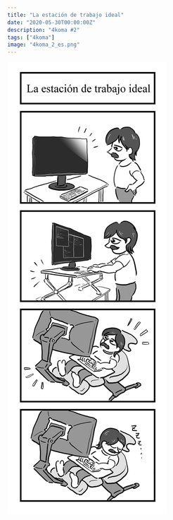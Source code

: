```yaml
---
title: "La estación de trabajo ideal"
date: "2020-05-30T00:00:00Z"
description: "4koma #2"
tags: ["4koma"]
image: "4koma_2_es.png"
---
```


![](./4koma_2_es.png)
